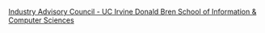 [Industry Advisory Council - UC Irvine Donald Bren School of Information & Computer Sciences](https://qi.tc/qi/118347)